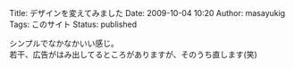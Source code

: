 Title: デザインを変えてみました
Date: 2009-10-04 10:20
Author: masayukig
Tags: このサイト
Status: published

シンプルでなかなかいい感じ。  
若干、広告がはみ出してるところがありますが、そのうち直します(笑)

